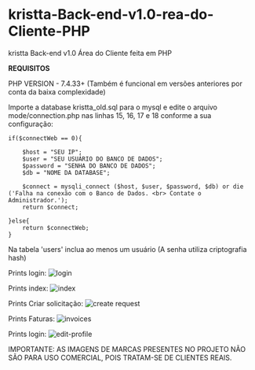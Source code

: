 # kristta-Back-end-v1.0-rea-do-Cliente-PHP
kristta Back-end v1.0 Área do Cliente feita em PHP

**REQUISITOS**

PHP VERSION - 7.4.33+
(Também é funcional em versões anteriores por conta da baixa complexidade)

Importe a database kristta_old.sql para o mysql e edite o arquivo mode/connection.php nas linhas 15, 16, 17 e 18 conforme a sua configuração:

```if($connectWeb == 0){```
```
    $host = "SEU IP";
    $user = "SEU USUÁRIO DO BANCO DE DADOS";
    $password = "SENHA DO BANCO DE DADOS";
    $db = "NOME DA DATABASE";

    $connect = mysqli_connect ($host, $user, $password, $db) or die ('Falha na conexão com o Banco de Dados. <br> Contate o Administrador.');
    return $connect;
    
}else{
    return $connectWeb;
}

```
Na tabela 'users' inclua ao menos um usuário (A senha utiliza criptografia hash)

Prints login:
![login](https://github.com/RodrigoChantel/kristta-Back-end-v1.0-rea-do-Cliente-PHP/assets/87919246/82e65b1a-103a-4fc8-b9e4-25af96a7e68d)

Prints index:
![index](https://github.com/RodrigoChantel/kristta-Back-end-v1.0-rea-do-Cliente-PHP/assets/87919246/9a305645-9162-41c6-8d56-451cb6062ce4)

Prints Criar solicitação:
![create request](https://github.com/RodrigoChantel/kristta-Back-end-v1.0-rea-do-Cliente-PHP/assets/87919246/ce3b2726-0f8e-4147-88d3-c014c41ef614)

Prints Faturas:
![invoices](https://github.com/RodrigoChantel/kristta-Back-end-v1.0-rea-do-Cliente-PHP/assets/87919246/8b17f267-4dce-4c2a-89e1-ceb80b52b964)

Prints login:
![edit-profile](https://github.com/RodrigoChantel/kristta-Back-end-v1.0-rea-do-Cliente-PHP/assets/87919246/b835ae3f-4441-4c84-9910-30edc5d76862)

IMPORTANTE: AS IMAGENS DE MARCAS PRESENTES NO PROJETO NÃO SÃO PARA USO COMERCIAL, POIS TRATAM-SE DE CLIENTES REAIS.
